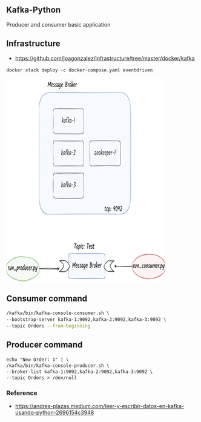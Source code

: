 ## Kafka-Python
Producer and consumer basic application


## Infrastructure
- https://github.com/joagonzalez/infrastructure/tree/master/docker/kafka

```
docker stack deploy -c docker-compose.yaml eventdriven
```

<img src="docs/architecture.png" width="420" height="538" />

## Consumer command
```bash
/kafka/bin/kafka-console-consumer.sh \
--bootstrap-server kafka-1:9092,kafka-2:9092,kafka-3:9092 \
--topic Orders --from-beginning
```

## Producer command
```
echo "New Order: 1" | \
/kafka/bin/kafka-console-producer.sh \
--broker-list kafka-1:9092,kafka-2:9092,kafka-3:9092 \
--topic Orders > /dev/null
```

### Reference
 - https://andres-plazas.medium.com/leer-y-escribir-datos-en-kafka-usando-python-2696154c3948
